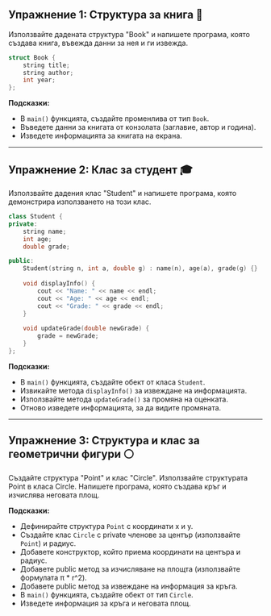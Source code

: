 ## Упражнение 1: Структура за книга 📖

Използвайте дадената структура "Book" и напишете програма, която създава книга, въвежда данни за нея и ги извежда.

```cpp
struct Book {
    string title;
    string author;
    int year;
};
```

**Подсказки:**

- В `main()` функцията, създайте променлива от тип `Book`.
- Въведете данни за книгата от конзолата (заглавие, автор и година).
- Изведете информацията за книгата на екрана.

---

## Упражнение 2: Клас за студент 🎓

Използвайте дадения клас "Student" и напишете програма, която демонстрира използването на този клас.

```cpp
class Student {
private:
    string name;
    int age;
    double grade;

public:
    Student(string n, int a, double g) : name(n), age(a), grade(g) {}
    
    void displayInfo() {
        cout << "Name: " << name << endl;
        cout << "Age: " << age << endl;
        cout << "Grade: " << grade << endl;
    }
    
    void updateGrade(double newGrade) {
        grade = newGrade;
    }
};
```

**Подсказки:**

- В `main()` функцията, създайте обект от класа `Student`.
- Извикайте метода `displayInfo()` за извеждане на информацията.
- Използвайте метода `updateGrade()` за промяна на оценката.
- Отново изведете информацията, за да видите промяната.

---

## Упражнение 3: Структура и клас за геометрични фигури ⚪

Създайте структура "Point" и клас "Circle". Използвайте структурата Point в класа Circle. Напишете програма, която създава кръг и изчислява неговата площ.

**Подсказки:**

- Дефинирайте структура `Point` с координати x и y.
- Създайте клас `Circle` с private членове за център (използвайте `Point`) и радиус.
- Добавете конструктор, който приема координати на центъра и радиус.
- Добавете public метод за изчисляване на площта (използвайте формулата π * r^2).
- Добавете public метод за извеждане на информация за кръга.
- В `main()` функцията, създайте обект от тип `Circle`.
- Изведете информация за кръга и неговата площ.